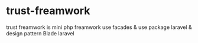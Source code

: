 # trust-freamwork
trust freamwork is mini php freamwork use facades &amp; use package laravel &amp; design pattern
Blade laravel
